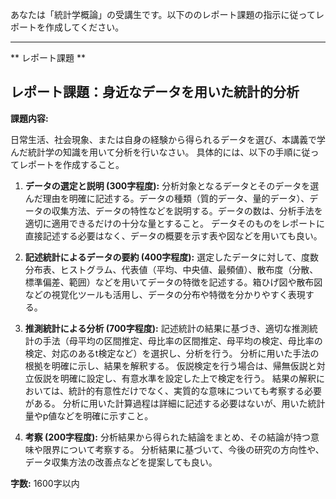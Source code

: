 あなたは「統計学概論」の受講生です。以下ののレポート課題の指示に従ってレポートを作成してください。

---------------------------------------
** レポート課題 **

## レポート課題：身近なデータを用いた統計的分析

**課題内容:**

日常生活、社会現象、または自身の経験から得られるデータを選び、本講義で学んだ統計学の知識を用いて分析を行いなさい。  具体的には、以下の手順に従ってレポートを作成すること。

1. **データの選定と説明 (300字程度):**  分析対象となるデータとそのデータを選んだ理由を明確に記述する。データの種類（質的データ、量的データ）、データの収集方法、データの特性などを説明する。データの数は、分析手法を適切に適用できるだけの十分な量とすること。  データそのものをレポートに直接記述する必要はなく、データの概要を示す表や図などを用いても良い。

2. **記述統計によるデータの要約 (400字程度):**  選定したデータに対して、度数分布表、ヒストグラム、代表値（平均、中央値、最頻値）、散布度（分散、標準偏差、範囲）などを用いてデータの特徴を記述する。箱ひげ図や散布図などの視覚化ツールも活用し、データの分布や特徴を分かりやすく表現する。

3. **推測統計による分析 (700字程度):**  記述統計の結果に基づき、適切な推測統計の手法（母平均の区間推定、母比率の区間推定、母平均の検定、母比率の検定、対応のあるt検定など）を選択し、分析を行う。  分析に用いた手法の根拠を明確に示し、結果を解釈する。  仮説検定を行う場合は、帰無仮説と対立仮説を明確に設定し、有意水準を設定した上で検定を行う。  結果の解釈においては、統計的有意性だけでなく、実質的な意味についても考察する必要がある。  分析に用いた計算過程は詳細に記述する必要はないが、用いた統計量やp値などを明確に示すこと。

4. **考察 (200字程度):**  分析結果から得られた結論をまとめ、その結論が持つ意味や限界について考察する。  分析結果に基づいて、今後の研究の方向性や、データ収集方法の改善点などを提案しても良い。


**字数:** 1600字以内


